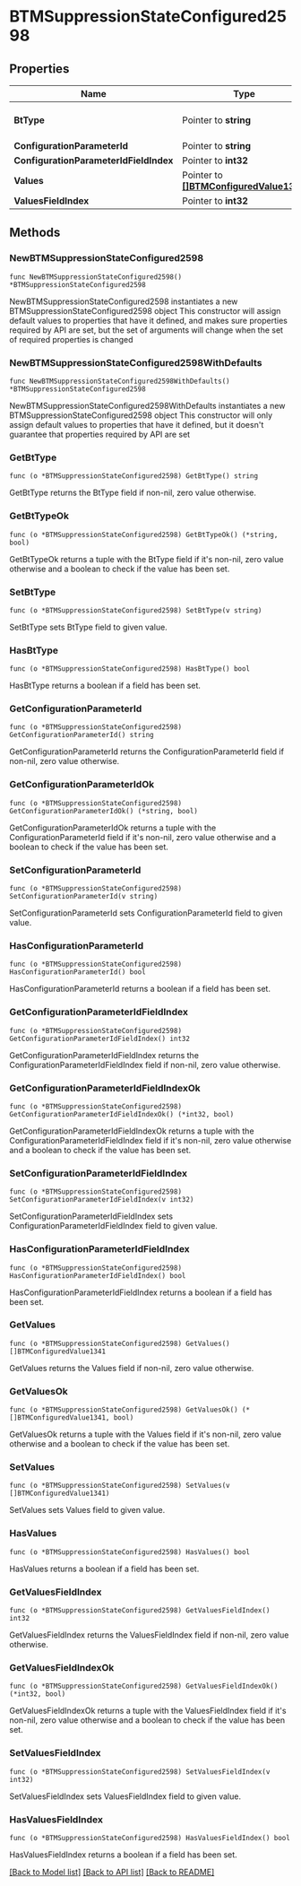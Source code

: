 # BTMSuppressionStateConfigured2598

## Properties

Name | Type | Description | Notes
------------ | ------------- | ------------- | -------------
**BtType** | Pointer to **string** | Type of JSON object. | [optional] 
**ConfigurationParameterId** | Pointer to **string** |  | [optional] 
**ConfigurationParameterIdFieldIndex** | Pointer to **int32** |  | [optional] 
**Values** | Pointer to [**[]BTMConfiguredValue1341**](BTMConfiguredValue1341.md) |  | [optional] 
**ValuesFieldIndex** | Pointer to **int32** |  | [optional] 

## Methods

### NewBTMSuppressionStateConfigured2598

`func NewBTMSuppressionStateConfigured2598() *BTMSuppressionStateConfigured2598`

NewBTMSuppressionStateConfigured2598 instantiates a new BTMSuppressionStateConfigured2598 object
This constructor will assign default values to properties that have it defined,
and makes sure properties required by API are set, but the set of arguments
will change when the set of required properties is changed

### NewBTMSuppressionStateConfigured2598WithDefaults

`func NewBTMSuppressionStateConfigured2598WithDefaults() *BTMSuppressionStateConfigured2598`

NewBTMSuppressionStateConfigured2598WithDefaults instantiates a new BTMSuppressionStateConfigured2598 object
This constructor will only assign default values to properties that have it defined,
but it doesn't guarantee that properties required by API are set

### GetBtType

`func (o *BTMSuppressionStateConfigured2598) GetBtType() string`

GetBtType returns the BtType field if non-nil, zero value otherwise.

### GetBtTypeOk

`func (o *BTMSuppressionStateConfigured2598) GetBtTypeOk() (*string, bool)`

GetBtTypeOk returns a tuple with the BtType field if it's non-nil, zero value otherwise
and a boolean to check if the value has been set.

### SetBtType

`func (o *BTMSuppressionStateConfigured2598) SetBtType(v string)`

SetBtType sets BtType field to given value.

### HasBtType

`func (o *BTMSuppressionStateConfigured2598) HasBtType() bool`

HasBtType returns a boolean if a field has been set.

### GetConfigurationParameterId

`func (o *BTMSuppressionStateConfigured2598) GetConfigurationParameterId() string`

GetConfigurationParameterId returns the ConfigurationParameterId field if non-nil, zero value otherwise.

### GetConfigurationParameterIdOk

`func (o *BTMSuppressionStateConfigured2598) GetConfigurationParameterIdOk() (*string, bool)`

GetConfigurationParameterIdOk returns a tuple with the ConfigurationParameterId field if it's non-nil, zero value otherwise
and a boolean to check if the value has been set.

### SetConfigurationParameterId

`func (o *BTMSuppressionStateConfigured2598) SetConfigurationParameterId(v string)`

SetConfigurationParameterId sets ConfigurationParameterId field to given value.

### HasConfigurationParameterId

`func (o *BTMSuppressionStateConfigured2598) HasConfigurationParameterId() bool`

HasConfigurationParameterId returns a boolean if a field has been set.

### GetConfigurationParameterIdFieldIndex

`func (o *BTMSuppressionStateConfigured2598) GetConfigurationParameterIdFieldIndex() int32`

GetConfigurationParameterIdFieldIndex returns the ConfigurationParameterIdFieldIndex field if non-nil, zero value otherwise.

### GetConfigurationParameterIdFieldIndexOk

`func (o *BTMSuppressionStateConfigured2598) GetConfigurationParameterIdFieldIndexOk() (*int32, bool)`

GetConfigurationParameterIdFieldIndexOk returns a tuple with the ConfigurationParameterIdFieldIndex field if it's non-nil, zero value otherwise
and a boolean to check if the value has been set.

### SetConfigurationParameterIdFieldIndex

`func (o *BTMSuppressionStateConfigured2598) SetConfigurationParameterIdFieldIndex(v int32)`

SetConfigurationParameterIdFieldIndex sets ConfigurationParameterIdFieldIndex field to given value.

### HasConfigurationParameterIdFieldIndex

`func (o *BTMSuppressionStateConfigured2598) HasConfigurationParameterIdFieldIndex() bool`

HasConfigurationParameterIdFieldIndex returns a boolean if a field has been set.

### GetValues

`func (o *BTMSuppressionStateConfigured2598) GetValues() []BTMConfiguredValue1341`

GetValues returns the Values field if non-nil, zero value otherwise.

### GetValuesOk

`func (o *BTMSuppressionStateConfigured2598) GetValuesOk() (*[]BTMConfiguredValue1341, bool)`

GetValuesOk returns a tuple with the Values field if it's non-nil, zero value otherwise
and a boolean to check if the value has been set.

### SetValues

`func (o *BTMSuppressionStateConfigured2598) SetValues(v []BTMConfiguredValue1341)`

SetValues sets Values field to given value.

### HasValues

`func (o *BTMSuppressionStateConfigured2598) HasValues() bool`

HasValues returns a boolean if a field has been set.

### GetValuesFieldIndex

`func (o *BTMSuppressionStateConfigured2598) GetValuesFieldIndex() int32`

GetValuesFieldIndex returns the ValuesFieldIndex field if non-nil, zero value otherwise.

### GetValuesFieldIndexOk

`func (o *BTMSuppressionStateConfigured2598) GetValuesFieldIndexOk() (*int32, bool)`

GetValuesFieldIndexOk returns a tuple with the ValuesFieldIndex field if it's non-nil, zero value otherwise
and a boolean to check if the value has been set.

### SetValuesFieldIndex

`func (o *BTMSuppressionStateConfigured2598) SetValuesFieldIndex(v int32)`

SetValuesFieldIndex sets ValuesFieldIndex field to given value.

### HasValuesFieldIndex

`func (o *BTMSuppressionStateConfigured2598) HasValuesFieldIndex() bool`

HasValuesFieldIndex returns a boolean if a field has been set.


[[Back to Model list]](../README.md#documentation-for-models) [[Back to API list]](../README.md#documentation-for-api-endpoints) [[Back to README]](../README.md)


